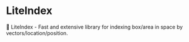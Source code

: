 # LiteIndex
💜 LiteIndex - Fast and extensive library for indexing box/area in space by vectors/location/position.
